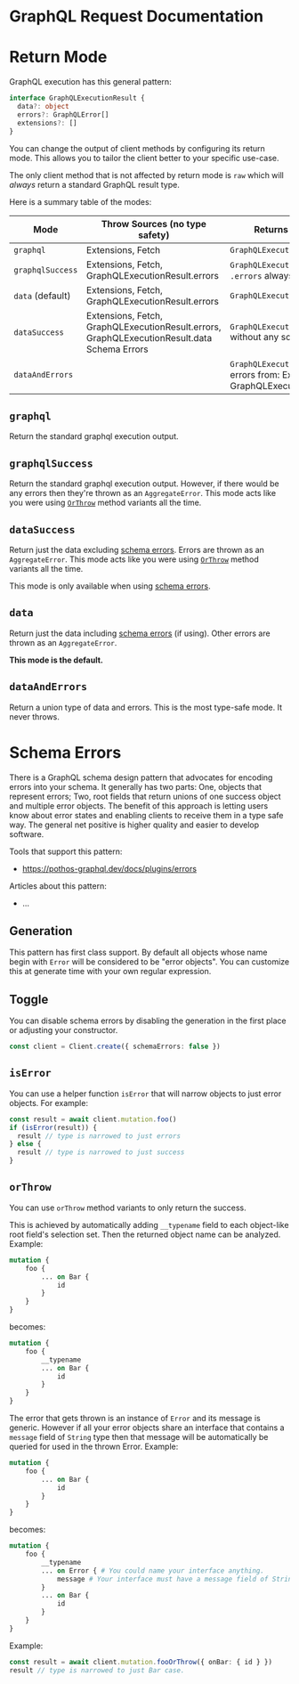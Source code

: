 # GraphQL Request Documentation

# Return Mode

GraphQL execution has this general pattern:

```ts
interface GraphQLExecutionResult {
  data?: object
  errors?: GraphQLError[]
  extensions?: []
}
```

You can change the output of client methods by configuring its return mode. This allows you to tailor the client better to your specific use-case.

The only client method that is not affected by return mode is `raw` which will _always_ return a standard GraphQL result type.

Here is a summary table of the modes:

| Mode             | Throw Sources (no type safety)                                                              | Returns (type safe)                                                                          |
| ---------------- | ------------------------------------------------------------------------------------------- | -------------------------------------------------------------------------------------------- |
| `graphql`        | Extensions, Fetch                                                                           | `GraphQLExecutionResult`                                                                     |
| `graphqlSuccess` | Extensions, Fetch, GraphQLExecutionResult.errors                                            | `GraphQLExecutionResult` with `.errors` always missing.                                      |
| `data` (default) | Extensions, Fetch, GraphQLExecutionResult.errors                                            | `GraphQLExecutionResult.data`                                                                |
| `dataSuccess`    | Extensions, Fetch, GraphQLExecutionResult.errors, GraphQLExecutionResult.data Schema Errors | `GraphQLExecutionResult.data` without any schema errors                                      |
| `dataAndErrors`  |                                                                                             | `GraphQLExecutionResult.data`, errors from: Extensions, Fetch, GraphQLExecutionResult.errors |

## `graphql`

Return the standard graphql execution output.

## `graphqlSuccess`

Return the standard graphql execution output. However, if there would be any errors then they're thrown as an `AggregateError`.
This mode acts like you were using [`OrThrow`](#orthrow) method variants all the time.

## `dataSuccess`

Return just the data excluding [schema errors](#schema-errors). Errors are thrown as an `AggregateError`.
This mode acts like you were using [`OrThrow`](#orthrow) method variants all the time.

This mode is only available when using [schema errors](#schema-errors).

## `data`

Return just the data including [schema errors](#schema-errors) (if using). Other errors are thrown as an `AggregateError`.

**This mode is the default.**

## `dataAndErrors`

Return a union type of data and errors. This is the most type-safe mode. It never throws.

# Schema Errors

There is a GraphQL schema design pattern that advocates for encoding errors into your schema. It generally has two parts: One, objects that represent errors; Two, root fields that return unions of one success object and multiple error objects. The benefit of this approach is letting users know about error states and enabling clients to receive them in a type safe way. The general net positive is higher quality and easier to develop software.

Tools that support this pattern:

- https://pothos-graphql.dev/docs/plugins/errors

Articles about this pattern:

- ...

## Generation

This pattern has first class support. By default all objects whose name begin with `Error` will be considered to be "error objects". You can customize this at generate time with your own regular expression.

## Toggle

You can disable schema errors by disabling the generation in the first place or adjusting your constructor.

```ts
const client = Client.create({ schemaErrors: false })
```

## `isError`

You can use a helper function `isError` that will narrow objects to just error objects. For example:

```ts
const result = await client.mutation.foo()
if (isError(result)) {
  result // type is narrowed to just errors
} else {
  result // type is narrowed to just success
}
```

## `orThrow`

You can use `orThrow` method variants to only return the success.

This is achieved by automatically adding `__typename` field to each object-like root field's selection set. Then the returned object name can be analyzed. Example:

```graphql
mutation {
	foo {
		... on Bar {
			id
		}
	}
}
```

becomes:

```graphql
mutation {
	foo {
		__typename
		... on Bar {
			id
		}
	}
}
```

The error that gets thrown is an instance of `Error` and its message is generic. However if all your error objects share an interface that contains a `message` field of `String` type then that message will be automatically be queried for used in the thrown Error. Example:

```graphql
mutation {
	foo {
		... on Bar {
			id
		}
	}
}
```

becomes:

```graphql
mutation {
	foo {
		__typename
		... on Error { # You could name your interface anything.
			message # Your interface must have a message field of String type.
		}
		... on Bar {
			id
		}
	}
}
```

Example:

```ts
const result = await client.mutation.fooOrThrow({ onBar: { id } })
result // type is narrowed to just Bar case.
```
